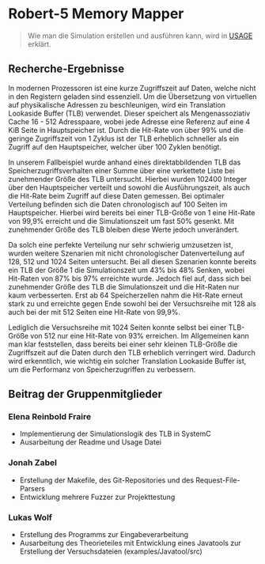# Robert-5 Memory Mapper

> Wie man die Simulation erstellen und ausführen kann, wird in [USAGE](USAGE.md) erklärt.

## Recherche-Ergebnisse

In modernen Prozessoren ist eine kurze Zugriffszeit auf Daten, welche nicht in den Registern
geladen sind essenziell. Um die Übersetzung von virtuellen auf physikalische Adressen zu
beschleunigen, wird ein Translation Lookaside Buffer (TLB) verwendet. Dieser speichert als
Mengenassoziativ Cache 16 - 512 Adresspaare, wobei jede Adresse eine Referenz auf eine 4 KiB
Seite in Hauptspeicher ist. Durch die Hit-Rate von über 99% und die geringe Zugriffszeit von 1
Zyklus ist der TLB erheblich schneller als ein Zugriff auf den Hauptspeicher, welcher über 100 Zyklen
benötigt.

In unserem Fallbeispiel wurde anhand eines direktabbildenden TLB das Speicherzugriffsverhalten
einer Summe über eine verkettete Liste bei zunehmender Größe des TLB untersucht.
Hierbei wurden 102400 Integer über den Hauptspeicher verteilt und sowohl die Ausführungszeit, als
auch die Hit-Rate beim Zugriff auf diese Daten gemessen.
Bei optimaler Verteilung befinden sich die Daten chronologisch auf 100 Seiten im Hauptspeicher.
Hierbei wird bereits bei einer TLB-Größe von 1 eine Hit-Rate von 99,9% erreicht und die
Simulationszeit um fast 50% gesenkt. Mit zunehmender Größe des TLB bleiben diese Werte jedoch
unverändert.

Da solch eine perfekte Verteilung nur sehr schwierig umzusetzen ist, wurden weitere Szenarien mit
nicht chronologischer Datenverteilung auf 128, 512 und 1024 Seiten untersucht.
Bei all diesen Szenarien konnte bereits ein TLB der Größe 1 die Simulationszeit um 43% bis 48%
Senken, wobei Hit-Raten von 87% bis 97% erreichte wurde.
Jedoch fiel auf, dass sich bei zunehmender Größe des TLB die Simulationszeit und die Hit-Raten nur
kaum verbesserten. Erst ab 64 Speicherzellen nahm die Hit-Rate erneut stark zu und erreichte
gegen Ende sowohl bei der Versuchsreihe mit 128 als auch bei der mit 512 Seiten eine Hit-Rate von
99,9%.

Lediglich die Versuchsreihe mit 1024 Seiten konnte selbst bei einer TLB-Größe von 512 nur eine Hit-Rate
von 93% erreichen.
Im Allgemeinen kann man klar feststellen, dass bereits bei einer sehr kleinen TLB-Größe die
Zugriffszeit auf die Daten durch den TLB erheblich verringert wird. Dadurch wird erkenntlich, wie
wichtig ein solcher Translation Lookaside Buffer ist, um die Performanz von Speicherzugriffen zu
verbessern.

## Beitrag der Gruppenmitglieder

### Elena Reinbold Fraire

* Implementierung der Simulationslogik des TLB in SystemC
* Ausarbeitung der Readme und Usage Datei

### Jonah Zabel

* Erstellung der Makefile, des Git-Repositories und des Request-File-Parsers
* Entwicklung mehrere Fuzzer zur Projekttestung

### Lukas Wolf

* Erstellung des Programms zur Eingabeverarbeitung
* Ausarbeitung des Theorieteiles mit Entwicklung eines Javatools zur Erstellung der
Versuchsdateien (examples/Javatool/src)
